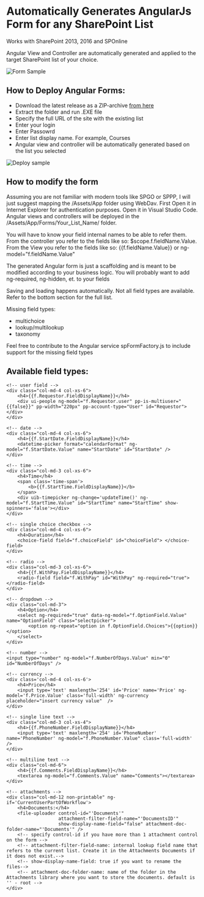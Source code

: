 # Automatically Generates AngularJs Form for any SharePoint List
Works with SharePoint 2013, 2016 and SPOnline

Angular View and Controller are automatically generated and applied to the target SharePoint list of your choice.

![Form Sample](https://github.com/Zerg00s/AngularForms/blob/master/FormSample.jpg?raw=true)

## How to Deploy Angular Forms:
- Download the latest release as a ZIP-archive [from here](https://github.com/Zerg00s/AngularForms/raw/master/AngularForms/Provision.Console/Releases/Release%20package.zip)
- Extract the folder and run .EXE file
- Specify the full URL of the site with the existing list
- Enter your login 
- Enter Passowrd
- Enter list display name. For example, Courses
- Angular view and controller will be automatically generated based on the list you selected



![Deploy sample](https://github.com/Zerg00s/AngularForms/blob/master/AngularForms.gif?raw=true)


## How to modify the form
Assuming you are not familiar with modern tools like SPGO or SPPP, I will just suggest mapping the /Assets/App folder using WebDav. First Open it in Internet Explorer for authentication purposes. Open it in Visual Studio Code.
Angular views and controllers will be deployed in the /Assets/App/Forms/Your_List_Name/ folder.

You will have to know your field internal names to be able to refer them.
From the controller you refer to the fields like so: $scope.f.fieldName.Value. 
From the View you refer to the fields like so: {{f.fieldName.Value}} or ng-model="f.fieldName.Value" 

The generated Angular form is just a scaffolding and is meant to be modified according to your business logic. You will probably want to add ng-required, ng-hidden, et. to your fields

Saving and loading happens automatically. Not all field types are available. Refer to the bottom section for the full list.

Missing field types:
- multichoice
- lookup/multilookup
- taxonomy 

Feel free to contribute to the Angular service spFormFactory.js to include support for the missing field types

## Available field types: 
```
<!-- user field -->
<div class="col-md-4 col-xs-6">
    <h4>{{f.Requestor.FieldDisplayName}}</h4>
    <div ui-people ng-model="f.Requestor.user" pp-is-multiuser="{{false}}" pp-width="220px" pp-account-type="User" id="Requestor"></div>
</div>

<!-- date -->
<div class="col-md-4 col-xs-6">
    <h4>{{f.StartDate.FieldDisplayName}}</h4>
    <datetime-picker format="calendarFormat" ng-model="f.StartDate.Value" name="StartDate" id="StartDate" />
</div>

<!-- time -->
<div class="col-md-3 col-xs-6">
    <h4>Time</h4>
    <span class='time-span'>
        <b>{{f.StartTime.FieldDisplayName}}</b>
    </span>
    <div uib-timepicker ng-change='updateTime()' ng-model="f.StartTime.Value" id="StartTime" name="StartTime" show-spinners='false'></div>
</div>

<!-- single choice checkbox -->
<div class="col-md-4 col-xs-6">
    <h4>Duration</h4>
    <choice-field field="f.choiceField" id="choiceField"> </choice-field>
</div>

<!-- radio -->
<div class="col-md-3 col-xs-6">
    <h4>{{f.WithPay.FieldDisplayName}}</h4>
    <radio-field field="f.WithPay" id="WithPay" ng-required="true"> </radio-field>
</div>

<!-- dropdown -->
<div class="col-md-3">
    <h4>Option</h4>
    <select ng-required="true" data-ng-model="f.OptionField.Value" name="OptionField" class="selectpicker">
        <option ng-repeat="option in f.OptionField.Choices">{{option}}</option>
    </select>
</div>

<!-- number -->
<input type="number" ng-model="f.NumberOfDays.Value" min="0" id="NumberOfDays" />

<!-- currency -->
<div class='col-md-4 col-xs-6'>
    <h4>Price</h4>
    <input type='text' maxlength='254' id='Price' name='Price' ng-model='f.Price.Value' class='full-width' ng-currency  placeholder="insert currency value"  />
</div>

<!-- single line text -->
<div class="col-md-3 col-xs-4">
    <h4>{{f.PhoneNumber.FieldDisplayName}}</h4>
    <input type='text' maxlength='254' id='PhoneNumber' name='PhoneNumber' ng-model="f.PhoneNumber.Value" class='full-width' />
</div>

<!-- multiline text -->
<div class="col-md-6">
    <h4>{{f.Comments.FieldDisplayName}}</h4>
    <textarea ng-model="f.Comments.Value" name="Comments"></textarea>
</div>

<!-- attachments -->
<div class="col-md-12 non-printable" ng-if='CurrentUserPartOfWorkflow'>
    <h4>Documents:</h4>
    <file-uploader control-id="'Documents'"
                   attachment-filter-field-name="'DocumentsID'"
                   show-display-name-field="false" attachment-doc-folder-name="'Documents'" />
    <!-- specify control-id if you have more than 1 attachment control on the form -->
    <!-- attachment-filter-field-name: internal lookup field name that refers to the current list. Create it in the Attachments Documents if it does not exist.-->
    <!-- show-display-name-field: true if you want to rename the files-->
    <!-- attachment-doc-folder-name: name of the folder in the Attachments library where you want to store the documents. default is '' - root -->
</div>
```
